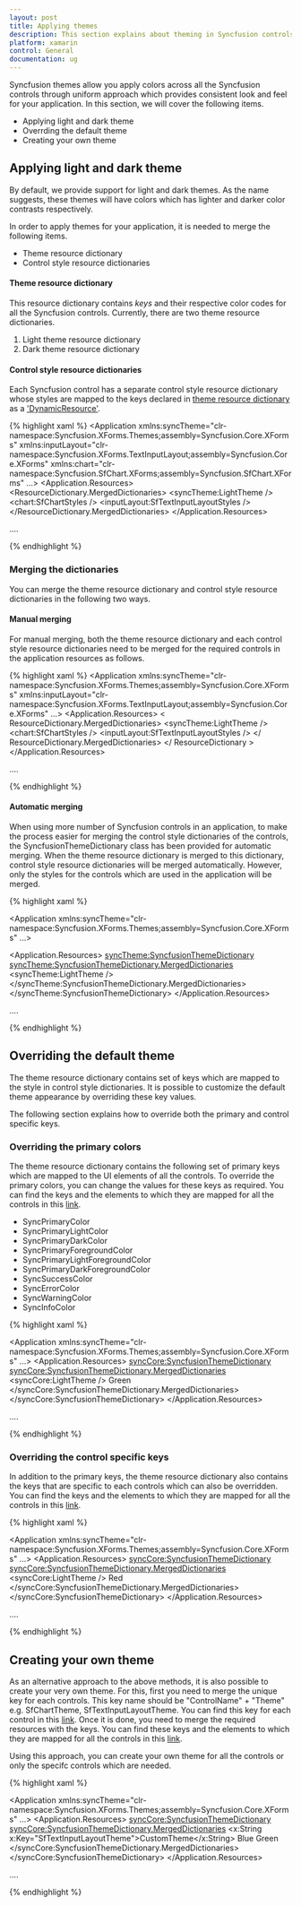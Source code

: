 ```yaml
---
layout: post
title: Applying themes
description: This section explains about theming in Syncfusion controls and how to override the key values for further customization
platform: xamarin
control: General
documentation: ug
---
```


Syncfusion themes allow you apply colors across all the Syncfusion controls through uniform approach which provides consistent look and feel for your application. In this section, we will cover the following items. 

* Applying light and dark theme
* Overrding the default theme
* Creating your own theme

## Applying light and dark theme

By default, we provide support for light and dark themes. As the name suggests, these themes will have colors which has lighter and darker color contrasts respectively.

In order to apply themes for your application, it is needed to merge the following items.

* Theme resource dictionary
* Control style resource dictionaries

#### Theme resource dictionary

This resource dictionary contains *keys* and their respective color codes for all the Syncfusion controls. Currently, there are two theme resource dictionaries.

1. Light theme resource dictionary
2. Dark theme resource dictionary

#### Control style resource dictionaries

Each Syncfusion control has a separate control style resource dictionary whose styles are mapped to the keys declared in [theme resource dictionary](https://help.syncfusion.com/xamarin/themes/themes#theme-resource-dictionary) as a ['DynamicResource'](https://docs.microsoft.com/en-us/xamarin/xamarin-forms/user-interface/styles/xaml/dynamic).

{% highlight xaml %}
<Application xmlns:syncTheme="clr-namespace:Syncfusion.XForms.Themes;assembly=Syncfusion.Core.XForms"
xmlns:inputLayout="clr-namespace:Syncfusion.XForms.TextInputLayout;assembly=Syncfusion.Core.XForms"
xmlns:chart="clr-namespace:Syncfusion.SfChart.XForms;assembly=Syncfusion.SfChart.XForms" 
...>
<Application.Resources>
        <ResourceDictionary>
            <ResourceDictionary.MergedDictionaries>
                <!-- Theme resource dictionary -->
                <syncTheme:LightTheme />
                <!-- Control style resource dictionaries -->
                <chart:SfChartStyles />
                <inputLayout:SfTextInputLayoutStyles />
            </ResourceDictionary.MergedDictionaries>
        </ResourceDictionary>
</Application.Resources>

....

</Application>

{% endhighlight %}

### Merging the dictionaries

You can merge the theme resource dictionary and control style resource dictionaries in the following two ways.

#### Manual merging

For manual merging, both the theme resource dictionary and each control style resource dictionaries need to be merged for the required controls in the application resources as follows.

{% highlight xaml %}
<Application xmlns:syncTheme="clr-namespace:Syncfusion.XForms.Themes;assembly=Syncfusion.Core.XForms"
xmlns:inputLayout="clr-namespace:Syncfusion.XForms.TextInputLayout;assembly=Syncfusion.Core.XForms"
             ...>
<Application.Resources>
        <ResourceDictionary>
            < ResourceDictionary.MergedDictionaries>
                <!-- Theme resource dictionary -->
                <syncTheme:LightTheme />
                <!-- Control style resource dictionaries -->
                <chart:SfChartStyles />
                <inputLayout:SfTextInputLayoutStyles />
            </ ResourceDictionary.MergedDictionaries>
        </ ResourceDictionary >
</Application.Resources>

....

</Application>

{% endhighlight %}

#### Automatic merging

When using more number of Syncfusion controls in an application, to make the process easier for merging the control style dictionaries of the controls, the SyncfusionThemeDictionary class has been provided for automatic merging. When the theme resource dictionary is merged to this dictionary, control style resource dictionaries will be merged automatically. However, only the styles for the controls which are used in the application will be merged.

{% highlight xaml %}

<Application xmlns:syncTheme="clr-namespace:Syncfusion.XForms.Themes;assembly=Syncfusion.Core.XForms"
             ...>

<Application.Resources>
    <syncTheme:SyncfusionThemeDictionary>
        <syncTheme:SyncfusionThemeDictionary.MergedDictionaries>
            <!-- Theme resource dictionary -->
            <syncTheme:LightTheme />
        </syncTheme:SyncfusionThemeDictionary.MergedDictionaries>
    </syncTheme:SyncfusionThemeDictionary>
</Application.Resources>

....

</Application>

{% endhighlight %}

## Overriding the default theme

The theme resource dictionary contains set of keys which are mapped to the style in control style dictionaries. It is possible to customize the default theme appearance by overriding these key values.

The following section explains how to override both the primary and control specific keys.

### Overriding the primary colors

The theme resource dictionary contains the following set of primary keys which are mapped to the UI elements of all the controls. To override the primary colors, you can change the values for these keys as required. You can find the keys and the elements to which they are mapped for all the controls in this [link](https://help.syncfusion.com/xamarin/themes/keys).

* SyncPrimaryColor
* SyncPrimaryLightColor
* SyncPrimaryDarkColor
* SyncPrimaryForegroundColor
* SyncPrimaryLightForegroundColor
* SyncPrimaryDarkForegroundColor
* SyncSuccessColor
* SyncErrorColor
* SyncWarningColor
* SyncInfoColor

{% highlight xaml %}

<Application xmlns:syncTheme="clr-namespace:Syncfusion.XForms.Themes;assembly=Syncfusion.Core.XForms"
             ...>
<Application.Resources>
    <syncCore:SyncfusionThemeDictionary>
        <syncCore:SyncfusionThemeDictionary.MergedDictionaries>
            <syncCore:LightTheme />
            <ResourceDictionary>
                <Color x:Key="SyncPrimaryColor">Green</Color>
            </ResourceDictionary>
        </syncCore:SyncfusionThemeDictionary.MergedDictionaries>
    </syncCore:SyncfusionThemeDictionary>
</Application.Resources>

....

</Application>

{% endhighlight %}

### Overriding the control specific keys

In addition to the primary keys, the theme resource dictionary also contains the keys that are specific to each controls which can also be overridden. You can find the keys and the elements to which they are mapped for all the controls in this [link](https://help.syncfusion.com/xamarin/themes/keys).

{% highlight xaml %}

<Application xmlns:syncTheme="clr-namespace:Syncfusion.XForms.Themes;assembly=Syncfusion.Core.XForms"
             ...>
<Application.Resources>
    <syncCore:SyncfusionThemeDictionary>
        <syncCore:SyncfusionThemeDictionary.MergedDictionaries>
            <syncCore:LightTheme />
            <ResourceDictionary>
                <Color x:Key="SfTextInputLayoutHintColor">Red</Color>
            </ResourceDictionary>
        </syncCore:SyncfusionThemeDictionary.MergedDictionaries>
    </syncCore:SyncfusionThemeDictionary>
</Application.Resources>

....

</Application>

{% endhighlight %}

## Creating your own theme

As an alternative approach to the above methods, it is also possible to create your very own theme. For this, first you need to merge the unique key for each controls. This key name should be "ControlName" + "Theme" e.g. SfChartTheme, SfTextInputLayoutTheme. You can find this key for each control in this [link](https://help.syncfusion.com/xamarin/themes/keys). Once it is done, you need to merge the required resources with the keys. You can find these keys and the elements to which they are mapped for all the controls in this [link](https://help.syncfusion.com/xamarin/themes/keys).

Using this approach, you can create your own theme for all the controls or only the specifc controls which are needed. 

{% highlight xaml %}

<Application xmlns:syncTheme="clr-namespace:Syncfusion.XForms.Themes;assembly=Syncfusion.Core.XForms"
             ...>
<Application.Resources>
    <syncCore:SyncfusionThemeDictionary>
        <syncCore:SyncfusionThemeDictionary.MergedDictionaries>
            <ResourceDictionary>
                <x:String x:Key="SfTextInputLayoutTheme">CustomTheme</x:String> 
                <Color x:Key="SfTextInputLayoutCounterLabelColor">Blue</Color> 
                <Color x:Key="SfTextInputLayoutCounterLabelDisabledColor">Green</Color>
            </ResourceDictionary>
        </syncCore:SyncfusionThemeDictionary.MergedDictionaries>
    </syncCore:SyncfusionThemeDictionary>
</Application.Resources>

....

</Application>

{% endhighlight %}

 





